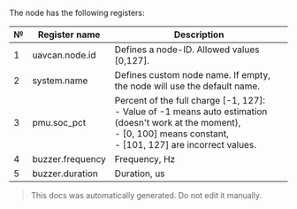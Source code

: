 The node has the following registers:

| №  | Register name           | Description |
| -- | ----------------------- | ----------- |
|  1 | uavcan.node.id          | Defines a node-ID. Allowed values [0,127]. |
|  2 | system.name             | Defines custom node name. If empty, the node will use the default name. |
|  3 | pmu.soc_pct             | Percent of the full charge [-1, 127]: </br> - Value of -1 means auto estimation (doesn't work at the moment), </br> - [0, 100] means constant, </br> - [101, 127] are incorrect values. |
|  4 | buzzer.frequency        | Frequency, Hz |
|  5 | buzzer.duration         | Duration, us |

> This docs was automatically generated. Do not edit it manually.

